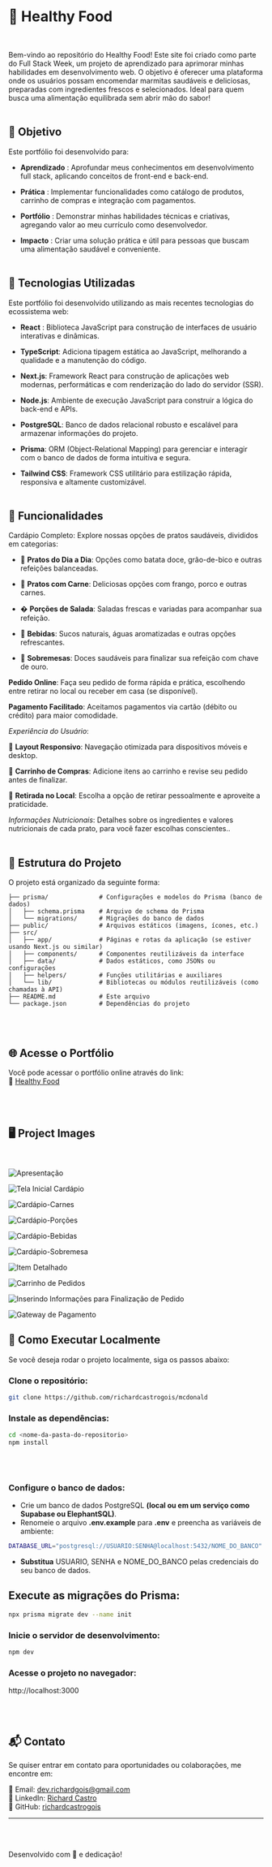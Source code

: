 # 🥗 Healthy Food
<br>


  Bem-vindo ao repositório do Healthy Food!
  Este site foi criado como parte do Full Stack Week, um projeto de aprendizado para aprimorar minhas habilidades em desenvolvimento web. O objetivo é oferecer uma plataforma onde os usuários possam encomendar marmitas saudáveis e deliciosas, preparadas com ingredientes frescos e selecionados. Ideal para quem busca uma alimentação equilibrada sem abrir mão do sabor!
<br><br>

## 🎯 Objetivo

Este portfólio foi desenvolvido para:

- **Aprendizado** : Aprofundar meus conhecimentos em desenvolvimento full stack, aplicando conceitos de front-end e back-end.

- **Prática** : Implementar funcionalidades como catálogo de produtos, carrinho de compras e integração com pagamentos.

- **Portfólio** : Demonstrar minhas habilidades técnicas e criativas, agregando valor ao meu currículo como desenvolvedor.

- **Impacto** : Criar uma solução prática e útil para pessoas que buscam uma alimentação saudável e conveniente.
<br><br>

## 🚀 Tecnologias Utilizadas

Este portfólio foi desenvolvido utilizando as mais recentes tecnologias do ecossistema web:

- **React** : Biblioteca JavaScript para construção de interfaces de usuário interativas e dinâmicas.

- **TypeScript**: Adiciona tipagem estática ao JavaScript, melhorando a qualidade e a manutenção do código.

- **Next.js**: Framework React para construção de aplicações web modernas, performáticas e com renderização do lado do servidor (SSR).

- **Node.js**: Ambiente de execução JavaScript para construir a lógica do back-end e APIs.

- **PostgreSQL**: Banco de dados relacional robusto e escalável para armazenar informações do projeto.

- **Prisma**: ORM (Object-Relational Mapping) para gerenciar e interagir com o banco de dados de forma intuitiva e segura.

- **Tailwind CSS**: Framework CSS utilitário para estilização rápida, responsiva e altamente customizável.
<br><br>

## 📌 Funcionalidades

Cardápio Completo: Explore nossas opções de pratos saudáveis, divididos em categorias:

- 🥗 **Pratos do Dia a Dia**: Opções como batata doce, grão-de-bico e outras refeições balanceadas.

- 🍗 **Pratos com Carne**: Deliciosas opções com frango, porco e outras carnes.

- � **Porções de Salada**: Saladas frescas e variadas para acompanhar sua refeição.

- 🥤 **Bebidas**: Sucos naturais, águas aromatizadas e outras opções refrescantes.

- 🍰 **Sobremesas**: Doces saudáveis para finalizar sua refeição com chave de ouro.

**Pedido Online**: Faça seu pedido de forma rápida e prática, escolhendo entre retirar no local ou receber em casa (se disponível).

**Pagamento Facilitado**: Aceitamos pagamentos via cartão (débito ou crédito) para maior comodidade.

*Experiência do Usuário*:

📱 **Layout Responsivo**: Navegação otimizada para dispositivos móveis e desktop.

🛒 **Carrinho de Compras**: Adicione itens ao carrinho e revise seu pedido antes de finalizar.

📍 **Retirada no Local**: Escolha a opção de retirar pessoalmente e aproveite a praticidade.

*Informações Nutricionais*: Detalhes sobre os ingredientes e valores nutricionais de cada prato, para você fazer escolhas conscientes..
<br><br>

## 📂 Estrutura do Projeto  
  
O projeto está organizado da seguinte forma:  
````seu-repositorio/
├── prisma/              # Configurações e modelos do Prisma (banco de dados)
│   ├── schema.prisma    # Arquivo de schema do Prisma
│   └── migrations/      # Migrações do banco de dados
├── public/              # Arquivos estáticos (imagens, ícones, etc.)
├── src/
│   ├── app/             # Páginas e rotas da aplicação (se estiver usando Next.js ou similar)
│   ├── components/      # Componentes reutilizáveis da interface
│   ├── data/            # Dados estáticos, como JSONs ou configurações
│   ├── helpers/         # Funções utilitárias e auxiliares
│   └── lib/             # Bibliotecas ou módulos reutilizáveis (como chamadas à API)
├── README.md            # Este arquivo
└── package.json         # Dependências do projeto
````
<br><br>

## 🌐 Acesse o Portfólio

Você pode acessar o portfólio online através do link:  
🔗 <a href="https://mcdonald-lemon.vercel.app/fsw-donalds" target="_blank">Healthy Food</a>
<br><br><br><br>  


## 🖥 Project Images   
  <br>

  ![Apresentação](public/tela001.png)
  <br>

  ![Tela Inicial Cardápio](public/tela002.png)
  <br>

  ![Cardápio-Carnes](public/tela003.png)
  <br>

  ![Cardápio-Porções](public/tela004.png)
  <br>

  ![Cardápio-Bebidas](public/tela005.png)
  <br>

  ![Cardápio-Sobremesa](public/tela006.png)
  <br>

  ![Item Detalhado](public/tela007.png)
  <br>

  ![Carrinho de Pedidos](public/tela008.png)
  <br>

  ![Inserindo Informações para Finalização de Pedido](public/tela009.png)
  <br>

  ![Gateway de Pagamento](public/tela010.png)
  <br>

## 📝 Como Executar Localmente
Se você deseja rodar o projeto localmente, siga os passos abaixo:

### Clone o repositório:
````bash
git clone https://github.com/richardcastrogois/mcdonald
````
### Instale as dependências:
````bash
cd <nome-da-pasta-do-repositorio>
npm install
````
<br><br>

### Configure o banco de dados:
- Crie um banco de dados PostgreSQL **(local ou em um serviço como Supabase ou ElephantSQL)**.
- Renomeie o arquivo **.env.example** para **.env** e preencha as variáveis de ambiente:
````bash
DATABASE_URL="postgresql://USUARIO:SENHA@localhost:5432/NOME_DO_BANCO"
````
- **Substitua** USUARIO, SENHA e NOME_DO_BANCO pelas credenciais do seu banco de dados.

## Execute as migrações do Prisma:

````bash
npx prisma migrate dev --name init
````

### Inicie o servidor de desenvolvimento:
````bash
npm dev
````

### Acesse o projeto no navegador:

http://localhost:3000

<br><br>

## 📬 Contato

Se quiser entrar em contato para oportunidades ou colaborações, me encontre em:

📧 Email: [dev.richardgois@gmail.com](mailto\:dev.richardgois@gmail.com)\
💼 LinkedIn: [Richard Castro](https://www.linkedin.com/in/richard-castro-00a6b42bb/)\
🐙 GitHub: [richardcastrogois](https://github.com/richardcastrogois)

---
<br><br>

Desenvolvido com 💙 e dedicação!